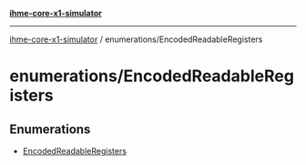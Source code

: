 [**ihme-core-x1-simulator**](../../README.md)

***

[ihme-core-x1-simulator](../../modules.md) / enumerations/EncodedReadableRegisters

# enumerations/EncodedReadableRegisters

## Enumerations

- [EncodedReadableRegisters](enumerations/EncodedReadableRegisters.md)
